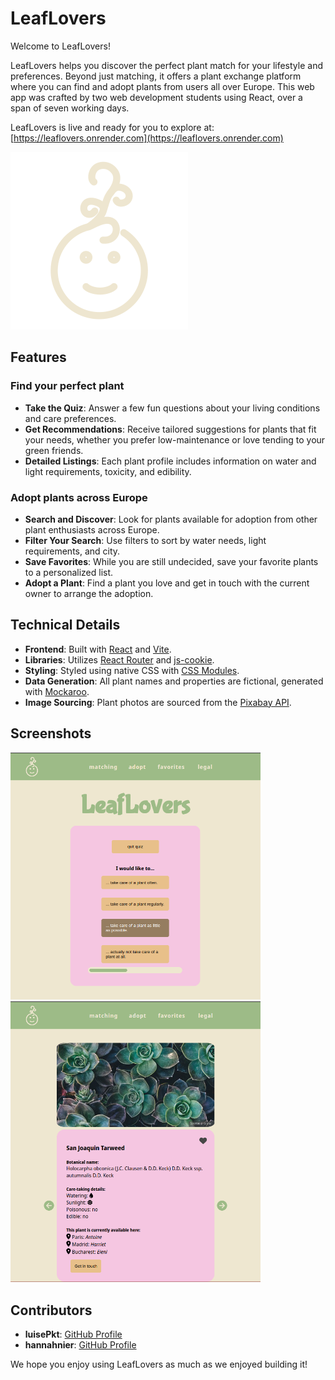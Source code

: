 # LeafLovers

Welcome to LeafLovers!

LeafLovers helps you discover the perfect plant match for your lifestyle and preferences. Beyond just matching, it offers a plant exchange platform where you can find and adopt plants from users all over Europe. This web app was crafted by two web development students using React, over a span of seven working days.

LeafLovers is live and ready for you to explore at: [https://leaflovers.onrender.com](https://leaflovers.onrender.com)

![LeafLovers Logo](/src/assets/logo_klein_farbig.svg)

## Features

### Find your perfect plant

- **Take the Quiz**: Answer a few fun questions about your living conditions and care preferences.
- **Get Recommendations**: Receive tailored suggestions for plants that fit your needs, whether you prefer low-maintenance or love tending to your green friends.
- **Detailed Listings**: Each plant profile includes information on water and light requirements, toxicity, and edibility.

### Adopt plants across Europe

- **Search and Discover**: Look for plants available for adoption from other plant enthusiasts across Europe.
- **Filter Your Search**: Use filters to sort by water needs, light requirements, and city.
- **Save Favorites**: While you are still undecided, save your favorite plants to a personalized list.
- **Adopt a Plant**: Find a plant you love and get in touch with the current owner to arrange the adoption.

## Technical Details

- **Frontend**: Built with [React](https://reactjs.org/) and [Vite](https://vitejs.dev/).
- **Libraries**: Utilizes [React Router](https://reactrouter.com/) and [js-cookie](https://github.com/js-cookie/js-cookie).
- **Styling**: Styled using native CSS with [CSS Modules](https://github.com/css-modules/css-modules).
- **Data Generation**: All plant names and properties are fictional, generated with [Mockaroo](https://www.mockaroo.com/).
- **Image Sourcing**: Plant photos are sourced from the [Pixabay API](https://pixabay.com/api/docs/).

## Screenshots

<img src="./src/assets/screenshots/leaflovers_screenshot1.png" alt="App Screenshot of quiz" width="400">
<img src="./src/assets/screenshots/leaflovers_screeshot2.png" alt="App Screenshot of plant information" width="400">

## Contributors

- **luisePkt**: [GitHub Profile](https://github.com/luisePkt)
- **hannahnier**: [GitHub Profile](https://github.com/hannahnier)

We hope you enjoy using LeafLovers as much as we enjoyed building it!
